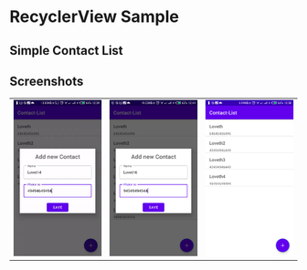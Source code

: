# RecyclerView Sample
## Simple Contact List

## Screenshots

<table>
  <tr>
    <td>
      <img src="screenshots/rv.gif">
    </td>
     <td>
      <img src="screenshots/list.png">
    </td>
     <td>
      <img src="screenshots/dialog.png">
    </td>
  </tr>
</table>
